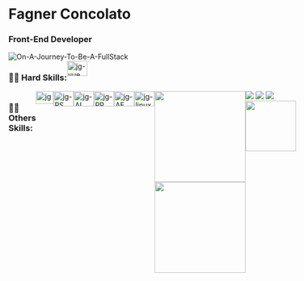   # Fagner Concolato
  
  ### Front-End Developer
  <img alt="On-A-Journey-To-Be-A-FullStack" src= "https://readme-typing-svg.herokuapp.com/?lines=Colocar+aqui+uma+frase+legal+depois" >
  <div style="display:flex">
  <h3>👨‍💻 Hard Skills: </h3>
    
  <img alt="jg-vue" align="center" height="30" width="40" src="https://cdn.jsdelivr.net/gh/devicons/devicon/icons/vuejs/vuejs-original.svg">


  </div>
 <div style="display:flex">  
  <h3>🧙‍♂️ Others Skills:</h3>
<div style="display:flex">  
  <img alt="jg-figma" align="center" height="25" width="35" src="https://cdn.jsdelivr.net/gh/devicons/devicon/icons/figma/figma-original.svg">
  <img alt="jg-PS" align="center" height="30" width="40" src="https://cdn.jsdelivr.net/gh/devicons/devicon/icons/photoshop/photoshop-plain.svg">
  <img alt="jg-AI" align="center" height="30" width="40" src="https://cdn.jsdelivr.net/gh/devicons/devicon/icons/illustrator/illustrator-plain.svg">
  <img alt="jg-PR" align="center" height="30" width="40" src="https://cdn.jsdelivr.net/gh/devicons/devicon/icons/premierepro/premierepro-original.svg">
  <img alt="jg-AE" align="center" height="30" width="40" src="https://cdn.jsdelivr.net/gh/devicons/devicon/icons/aftereffects/aftereffects-original.svg">
   <img alt="jg-linux" align="center" height="30" width="40" src="https://cdn.jsdelivr.net/gh/devicons/devicon/icons/linux/linux-original.svg"> 
   </div>
    
  <div>
  <a href="https://github.com/joaogabrielz">
  <img height="180em" src="https://github-readme-stats.vercel.app/api?username=joaogabrielz&show_icons=true&theme=aura&include_all_commits=true&count_private=false"/>
  <img height="180em" src="https://github-readme-stats.vercel.app/api/top-langs/?username=joaogabrielz&layout=compact&langs_count=16&theme=aura"/>  
  </div>    
    
<div> 
   <a href="https://t.me/joaogabrielz" target="_blank"><img src="https://img.shields.io/badge/Telegram-2CA5E0?style=for-the-badge&logo=telegram&logoColor=white" target="_blank"></a> 
  <a href="https://www.instagram.com/th3jg/" target="_blank"><img src="https://img.shields.io/badge/-Instagram-%23E4405F?style=for-the-badge&logo=instagram&logoColor=white"         target="_blank"></a>
  <a href = "mailto:zacarias1021@gmail.com"><img src="https://img.shields.io/badge/Gmail-D14836?style=for-the-badge&logo=gmail&logoColor=white" target="_blank"></a>
  <a href="https://www.linkedin.com/in/jo%C3%A3o-gabriel-zacarias-455b41160"><img src="https://img.shields.io/badge/-LinkedIn-%230077B5?style=for-the-            badge&logo=linkedin&logoColor=white" width="100" target="_blank"></a>  
</div>
